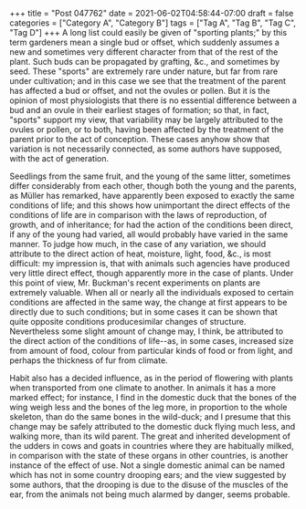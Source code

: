 +++
title = "Post 047762"
date = 2021-06-02T04:58:44-07:00
draft = false
categories = ["Category A", "Category B"]
tags = ["Tag A", "Tag B", "Tag C", "Tag D"]
+++
A long list could easily be given of "sporting plants;" by this term gardeners mean a single bud or offset, which suddenly assumes a new and sometimes very different character from that of the rest of the plant. Such buds can be propagated by grafting, &c., and sometimes by seed. These "sports" are extremely rare under nature, but far from rare under cultivation; and in this case we see that the treatment of the parent has affected a bud or offset, and not the ovules or pollen. But it is the opinion of most physiologists that there is no essential difference between a bud and an ovule in their earliest stages of formation; so that, in fact, "sports" support my view, that variability may be largely attributed to the ovules or pollen, or to both, having been affected by the treatment of the parent prior to the act of conception. These cases anyhow show that variation is not necessarily connected, as some authors have supposed, with the act of generation.

Seedlings from the same fruit, and the young of the same litter, sometimes differ considerably from each other, though both the young and the parents, as Müller has remarked, have apparently been exposed to exactly the same conditions of life; and this shows how unimportant the direct effects of the conditions of life are in comparison with the laws of reproduction, of growth, and of inheritance; for had the action of the conditions been direct, if any of the young had varied, all would probably have varied in the same manner. To judge how much, in the case of any variation, we should attribute to the direct action of heat, moisture, light, food, &c., is most difficult: my impression is, that with animals such agencies have produced very little direct effect, though apparently more in the case of plants. Under this point of view, Mr. Buckman's recent experiments on plants are extremely valuable. When all or nearly all the individuals exposed to certain conditions are affected in the same way, the change at first appears to be directly due to such conditions; but in some cases it can be shown that quite opposite conditions producesimilar changes of structure. Nevertheless some slight amount of change may, I think, be attributed to the direct action of the conditions of life--as, in some cases, increased size from amount of food, colour from particular kinds of food or from light, and perhaps the thickness of fur from climate.

Habit also has a decided influence, as in the period of flowering with plants when transported from one climate to another. In animals it has a more marked effect; for instance, I find in the domestic duck that the bones of the wing weigh less and the bones of the leg more, in proportion to the whole skeleton, than do the same bones in the wild-duck; and I presume that this change may be safely attributed to the domestic duck flying much less, and walking more, than its wild parent. The great and inherited development of the udders in cows and goats in countries where they are habitually milked, in comparison with the state of these organs in other countries, is another instance of the effect of use. Not a single domestic animal can be named which has not in some country drooping ears; and the view suggested by some authors, that the drooping is due to the disuse of the muscles of the ear, from the animals not being much alarmed by danger, seems probable.
